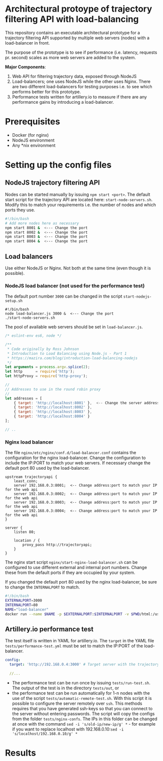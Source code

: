 # Architectural protoype of trajectory filtering API with load-balancing
This repository contains an executable architectural prototype for a trajectory filtering API supported by multiple web servers (nodes) with a load-balancer in front.

The purpose of the prototype is to see if performance (i.e. latency, requests pr. second) scales as more web servers are added to the system.

**Major Components**:
1. Web API for filtering trajectory data, exposed through NodeJS
2. Load-balancers; one uses NodeJS while the other uses Nginx. There are two different load-balancers for testing purposes i.e. to see which performs better for this prototype.
3. Performance tests written for artillery.io to measure if there are any performance gains by introducing a load-balancer.

# Prerequisites
* Docker (for nginx)
* NodeJS environment
* Any *nix environment


# Setting up the config files
## NodeJS trajectory filtering API
Nodes can be started manually by issuing `npm start <port>`. The default start script for the trajectory API are located here: `start-node-servers.sh`. Modify this to match your requirements i.e. the number of nodes and which ports they use.

```bash
#!/bin/bash
# Add more nodes here as necessary
npm start 8001 &  <--- Change the port
npm start 8002 &  <--- Change the port
npm start 8003 &  <--- Change the port
npm start 8004 &  <--- Change the port
```

## Load balancers
Use either NodeJS or Nginx. Not both at the same time (even though it is possible).

### NodeJS load balancer (not used for the performance test)
The default port number `3000` can be changed in the script `start-nodejs-setup.sh`

```
#!/bin/bash
node load-balancer.js 3000 &  <--- Change the port
./start-node-servers.sh
```

The pool of available web servers should be set in `load-balancer.js`.
```js
/* eslint-env es6, node */

/**
 * Code originally by Ross Johnson
 * Introduction to Load Balancing using Node.js - Part 1
 * https://mazira.com/blog/introduction-load-balancing-nodejs
 */
let arguments = process.argv.splice(2);
let http      = require('http');
let httpProxy = require('http-proxy');

//
// Addresses to use in the round robin proxy
//
let addresses = [
    { target: 'http://localhost:8001' },  <-- Change the server addresses
    { target: 'http://localhost:8002' },
    { target: 'http://localhost:8003' },
    { target: 'http://localhost:8004' }
];

// ..
```

### Nginx load balancer
The file `nginx/etc/nginx/conf.d/load-balancer.conf` contains the configuration for the nginx load-balancer. Change the configuration to include the IP:PORT to match your web servers. If necessary change the default port 80 used by the load-balancer.

```
upstream trajectoryapi {
    least_conn;
    server 192.168.0.3:8001;  <-- Change address:port to match your IP for the web api
    server 192.168.0.3:8002;  <-- Change address:port to match your IP for the web api
    server 192.168.0.3:8003;  <-- Change address:port to match your IP for the web api
    server 192.168.0.3:8004;  <-- Change address:port to match your IP for the web api
}

server {
    listen 80;

    location / {
        proxy_pass http://trajectoryapi;
    }
}
```

The nginx start script `nginx/start-nginx-load-balancer.sh` can be configured to use different external and internal port numbers. Change these from the default ports if they are occupied by your system.

If you changed the default port 80 used by the nginx load-balancer, be sure to change the `INTERNALPORT` to match.

```bash
#!/bin/bash
EXTERNALPORT=3000
INTERNALPORT=80
NAME="load-balancer"
docker run --name $NAME -p $EXTERNALPORT:$INTERNALPORT -v $PWD/html:/usr/share/nginx/html:ro -v $PWD/etc/nginx:/etc/nginx:ro -d nginx

```

## Artillery.io performance test
The test itself is written in YAML for artillery.io. The `target` in the YAML file `tests/performance-test.yml` must be set to match the IP:PORT of the load-balancer.

```yaml
config:
  target: 'http://192.168.0.4:3000' # Target server with the trajectory API
  
  //... 
```
* The performance test can be run once by issuing `tests/run-test.sh`. The output of the test is in the directory `tests/out`, or
* the performance test can be run automatically for 1-n nodes with the use of the script `tests/automatic-remote-test.sh`. With this script it is possible to configure the server remotely over `ssh`. This methods requires that you have generated ssh-keys so that you can connect to the server without entering passwords. The script will copy the configs from the folder `tests/nginx-confs`. The IPs in this folder can be changed at once with the command `sed -i 's/old-ip/new-ip/g' *` - for example if you want to replace localhost with 192.168.0.10:`sed -i 's/localhost/192.168.0.10/g' *`

# Results
